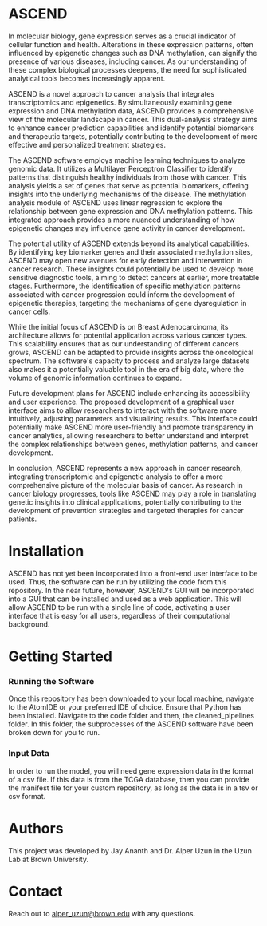 # ASCEND

In molecular biology, gene expression serves as a crucial indicator of cellular function and health. Alterations in these expression patterns, often influenced by epigenetic changes such as DNA methylation, can signify the presence of various diseases, including cancer. As our understanding of these complex biological processes deepens, the need for sophisticated analytical tools becomes increasingly apparent.

ASCEND is a novel approach to cancer analysis that integrates transcriptomics and epigenetics. By simultaneously examining gene expression and DNA methylation data, ASCEND provides a comprehensive view of the molecular landscape in cancer. This dual-analysis strategy aims to enhance cancer prediction capabilities and identify potential biomarkers and therapeutic targets, potentially contributing to the development of more effective and personalized treatment strategies.

The ASCEND software employs machine learning techniques to analyze genomic data. It utilizes a Multilayer Perceptron Classifier to identify patterns that distinguish healthy individuals from those with cancer. This analysis yields a set of genes that serve as potential biomarkers, offering insights into the underlying mechanisms of the disease. The methylation analysis module of ASCEND uses linear regression to explore the relationship between gene expression and DNA methylation patterns. This integrated approach provides a more nuanced understanding of how epigenetic changes may influence gene activity in cancer development.

The potential utility of ASCEND extends beyond its analytical capabilities. By identifying key biomarker genes and their associated methylation sites, ASCEND may open new avenues for early detection and intervention in cancer research. These insights could potentially be used to develop more sensitive diagnostic tools, aiming to detect cancers at earlier, more treatable stages. Furthermore, the identification of specific methylation patterns associated with cancer progression could inform the development of epigenetic therapies, targeting the mechanisms of gene dysregulation in cancer cells.

While the initial focus of ASCEND is on Breast Adenocarcinoma, its architecture allows for potential application across various cancer types. This scalability ensures that as our understanding of different cancers grows, ASCEND can be adapted to provide insights across the oncological spectrum. The software's capacity to process and analyze large datasets also makes it a potentially valuable tool in the era of big data, where the volume of genomic information continues to expand.

Future development plans for ASCEND include enhancing its accessibility and user experience. The proposed development of a graphical user interface aims to allow researchers to interact with the software more intuitively, adjusting parameters and visualizing results. This interface could potentially make ASCEND more user-friendly and promote transparency in cancer analytics, allowing researchers to better understand and interpret the complex relationships between genes, methylation patterns, and cancer development.

In conclusion, ASCEND represents a new approach in cancer research, integrating transcriptomic and epigenetic analysis to offer a more comprehensive picture of the molecular basis of cancer. As research in cancer biology progresses, tools like ASCEND may play a role in translating genetic insights into clinical applications, potentially contributing to the development of prevention strategies and targeted therapies for cancer patients.


# Installation
ASCEND has not yet been incorporated into a front-end user interface to be used. Thus, the software can be run by utilizing the code from this repository. In the near future, however, ASCEND's GUI will be incorporated into a GUI that can be installed and used as a web application. This will allow ASCEND to be run with a single line of code, activating a user interface that is easy for all users, regardless of their computational background.

# Getting Started
### Running the Software
Once this repository has been downloaded to your local machine, navigate to the AtomIDE or your preferred IDE of choice. Ensure that Python has been installed. Navigate to the code folder and then, the cleaned_pipelines folder. In this folder, the subprocesses of the ASCEND software have been broken down for you to run.

### Input Data
In order to run the model, you will need gene expression data in the format of a csv file. If this data is from the TCGA database, then you can provide the manifest file for your custom repository, as long as the data is in a tsv or csv format.


# Authors
This project was developed by Jay Ananth and Dr. Alper Uzun in the Uzun Lab at Brown University.


# Contact
Reach out to alper_uzun@brown.edu with any questions.
